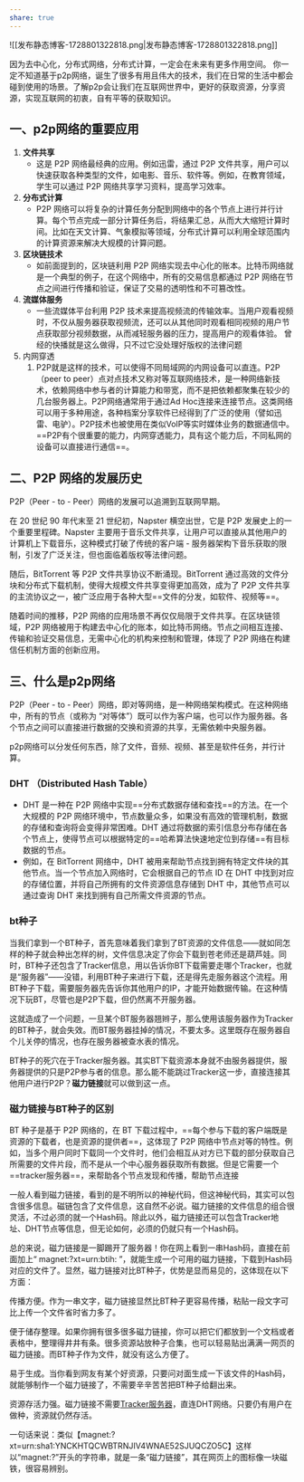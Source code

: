 ```yaml
---
share: true
---
```


![[发布静态博客-1728801322818.png|发布静态博客-1728801322818.png]]

因为去中心化，分布式网络，分布式计算，一定会在未来有更多作用空间。 你一定不知道基于p2p网络，诞生了很多有用且伟大的技术，我们在日常的生活中都会碰到使用的场景。了解p2p会让我们在互联网世界中，更好的获取资源，分享资源，实现互联网的初衷，自有平等的获取知识。

## 一、p2p网络的重要应用
1. **文件共享**
    - 这是 P2P 网络最经典的应用。例如迅雷，通过 P2P 文件共享，用户可以快速获取各种类型的文件，如电影、音乐、软件等。例如，在教育领域，学生可以通过 P2P 网络共享学习资料，提高学习效率。
2. **分布式计算**
    - P2P 网络可以将复杂的计算任务分配到网络中的各个节点上进行并行计算。每个节点完成一部分计算任务后，将结果汇总，从而大大缩短计算时间。比如在天文计算、气象模拟等领域，分布式计算可以利用全球范围内的计算资源来解决大规模的计算问题。
3. **区块链技术**
    - 如前面提到的，区块链利用 P2P 网络实现去中心化的账本。比特币网络就是一个典型的例子，在这个网络中，所有的交易信息都通过 P2P 网络在节点之间进行传播和验证，保证了交易的透明性和不可篡改性。
4. **流媒体服务**
    - 一些流媒体平台利用 P2P 技术来提高视频流的传输效率。当用户观看视频时，不仅从服务器获取视频流，还可以从其他同时观看相同视频的用户节点获取部分视频数据，从而减轻服务器的压力，提高用户的观看体验。 曾经的快播就是这么做得，只不过它没处理好版权的法律问题
5. 内网穿透
	1. P2P就是这样的技术，可以使得不同局域网的内网设备可以直连。P2P（peer to peer）点对点技术又称对等互联网络技术，是一种网络新技术，依赖网络中参与者的计算能力和带宽，而不是把依赖都聚集在较少的几台服务器上。P2P网络通常用于通过Ad Hoc连接来连接节点。这类网络可以用于多种用途，各种档案分享软件已经得到了广泛的使用（譬如迅雷、电驴）。P2P技术也被使用在类似VoIP等实时媒体业务的数据通信中。==P2P有个很重要的能力，内网穿透能力，具有这个能力后，不同私网的设备可以直接进行通信==。



## 二、P2P 网络的发展历史

P2P（Peer - to - Peer）网络的发展可以追溯到互联网早期。

在 20 世纪 90 年代末至 21 世纪初，Napster 横空出世，它是 P2P 发展史上的一个重要里程碑。Napster 主要用于音乐文件共享，让用户可以直接从其他用户的计算机上下载音乐，这种模式打破了传统的客户端 - 服务器架构下音乐获取的限制，引发了广泛关注，但也面临着版权等法律问题。


随后，BitTorrent 等 P2P 文件共享协议不断涌现。BitTorrent 通过高效的文件分块和分布式下载机制，使得大规模文件共享变得更加高效，成为了 P2P 文件共享的主流协议之一，被广泛应用于各种大型==文件的分发，如软件、视频等==。


随着时间的推移，P2P 网络的应用场景不再仅仅局限于文件共享。在区块链领域，P2P 网络被用于构建去中心化的账本，如比特币网络。节点之间相互连接、传输和验证交易信息，无需中心化的机构来控制和管理，体现了 P2P 网络在构建信任机制方面的创新应用。


## 三、什么是p2p网络
P2P（Peer - to - Peer）网络，即对等网络，是一种网络架构模式。在这种网络中，所有的节点（或称为 “对等体”）既可以作为客户端，也可以作为服务器。各个节点之间可以直接进行数据的交换和资源的共享，无需依赖中央服务器。

p2p网络可以分发任何东西，除了文件，音频、视频、甚至是软件任务，并行计算。

### DHT （Distributed Hash Table）
- DHT 是一种在 P2P 网络中实现==分布式数据存储和查找==的方法。在一个大规模的 P2P 网络环境中，节点数量众多，如果没有高效的管理机制，数据的存储和查询将会变得非常困难。DHT 通过将数据的索引信息分布存储在各个节点上，使得节点可以根据特定的==哈希算法快速地定位到存储==有目标数据的节点。
- 例如，在 BitTorrent 网络中，DHT 被用来帮助节点找到拥有特定文件块的其他节点。当一个节点加入网络时，它会根据自己的节点 ID 在 DHT 中找到对应的存储位置，并将自己所拥有的文件资源信息存储到 DHT 中，其他节点可以通过查询 DHT 来找到拥有自己所需文件资源的节点。

### bt种子
当我们拿到一个BT种子，首先意味着我们拿到了BT资源的文件信息——就如同怎样的种子就会种出怎样的树，文件信息决定了你会下载到苍老师还是葫芦娃。同时，BT种子还包含了Tracker信息，用以告诉你BT下载需要走哪个Tracker，也就是“服务器”——没错，利用BT种子来进行下载，还是得先走服务器这个流程。用BT种子下载，需要服务器先告诉你其他用户的IP，才能开始数据传输。在这种情况下玩BT，尽管也是P2P下载，但仍然离不开服务器。

这就造成了一个问题，一旦某个BT服务器翘辫子，那么使用该服务器作为Tracker的BT种子，就会失效。而BT服务器挂掉的情况，不要太多。这里既存在服务器自个儿关停的情况，也存在服务器被查水表的情况。

BT种子的死穴在于Tracker服务器。其实BT下载资源本身就不由服务器提供，服务器提供的只是P2P参与者的信息。那么能不能跳过Tracker这一步，直接连接其他用户进行P2P？**磁力链接**就可以做到这一点。



###  磁力链接与BT种子的区别

BT 种子是基于 P2P 网络的，在 BT 下载过程中，==每个参与下载的客户端既是资源的下载者，也是资源的提供者==，这体现了 P2P 网络中节点对等的特性。例如，当多个用户同时下载同一个文件时，他们会相互从对方已下载的部分获取自己所需要的文件片段，而不是从一个中心服务器获取所有数据。但是它需要一个==tracker服务器==，来帮助各个节点发现和传播，帮助节点连接


一般人看到磁力链接，看到的是不明所以的神秘代码，但这神秘代码，其实可以包含很多信息。磁链包含了文件信息，这自然不必说。磁力链接的文件信息的组合很灵活，不过必须的就一个Hash码。除此以外，磁力链接还可以包含Tracker地址、DHT节点等信息，但无论如何，必须的仍就只有一个Hash码。

总的来说，磁力链接是一脚踢开了服务器！你在网上看到一串Hash码，直接在前面加上“ magnet:?xt=urn:btih: ”，就能生成一个可用的磁力链接，下载到Hash码对应的文件了。显然，磁力链接对比BT种子，优势是显而易见的，这体现在以下方面：

传播方便。作为一串文字，磁力链接显然比BT种子更容易传播，粘贴一段文字可比上传一个文件省时省力多了。

便于储存整理。如果你拥有很多很多磁力链接，你可以把它们都放到一个文档或者表格中，整理得井井有条。很多资源站放种子合集，也可以轻易贴出满满一网页的磁力链接。而BT种子作为文件，就没有这么方便了。

易于生成。当你看到网友有某个好资源，只要问对面生成一下该文件的Hash码，就能够制作一个磁力链接了，不需要辛辛苦苦把BT种子给翻出来。


资源存活力强。磁力链接不需要[Tracker服务器](https://github.com/XIU2/TrackersListCollection/blob/master/README-ZH.md "Tracker服务器")，直连DHT网络。只要仍有用户在做种，资源就仍然存活。

一句话来说：类似【magnet:?xt=urn:sha1:YNCKHTQCWBTRNJIV4WNAE52SJUQCZO5C】这样以“magnet:?”开头的字符串，就是一条“磁力链接”，其在网页上的图标像一块磁铁，很容易辨别。
